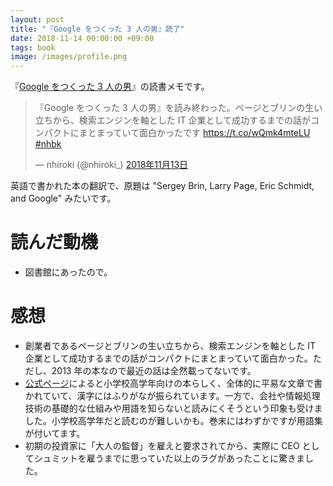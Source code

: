 ```yaml
---
layout: post
title: "『Google をつくった 3 人の男』読了"
date: 2018-11-14 00:00:00 +09:00
tags: book
image: /images/profile.png
---
```


『[Google をつくった 3 人の男](http://www.iwasakishoten.co.jp/book/b192257.html)』の読書メモです。

<blockquote class="twitter-tweet" data-lang="ja"><p lang="ja" dir="ltr">『Google をつくった 3 人の男』を読み終わった。ページとブリンの生い立ちから、検索エンジンを軸とした IT 企業として成功するまでの話がコンパクトにまとまっていて面白かったです <a href="https://t.co/wQmk4mteLU">https://t.co/wQmk4mteLU</a> <a href="https://twitter.com/hashtag/nhbk?src=hash&amp;ref_src=twsrc%5Etfw">#nhbk</a></p>&mdash; nhiroki (@nhiroki_) <a href="https://twitter.com/nhiroki_/status/1062355423976550402?ref_src=twsrc%5Etfw">2018年11月13日</a></blockquote>
<script async src="https://platform.twitter.com/widgets.js" charset="utf-8"></script>

英語で書かれた本の翻訳で、原題は "Sergey Brin, Larry Page, Eric Schmidt, and Google" みたいです。

# 読んだ動機

- 図書館にあったので。

# 感想

- 創業者であるページとブリンの生い立ちから、検索エンジンを軸とした IT 企業として成功するまでの話がコンパクトにまとまっていて面白かった。ただし、2013 年の本なので最近の話は全然載ってないです。
- [公式ページ](http://www.iwasakishoten.co.jp/book/b192257.html)によると小学校高学年向けの本らしく、全体的に平易な文章で書かれていて、漢字にはふりがなが振られています。一方で、会社や情報処理技術の基礎的な仕組みや用語を知らないと読みにくそうという印象も受けました。小学校高学年だと読むのが難しいかも。巻末にはわずかですが用語集が付いてます。
- 初期の投資家に「大人の監督」を雇えと要求されてから、実際に CEO としてシュミットを雇うまでに思っていた以上のラグがあったことに驚きました。